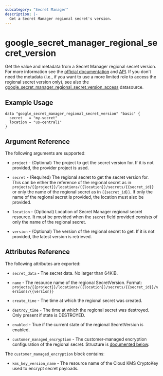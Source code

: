 ```yaml
---
subcategory: "Secret Manager"
description: |-
  Get a Secret Manager regional secret's version.
---
```


# google_secret_manager_regional_secret_version

Get the value and metadata from a Secret Manager regional secret version. For more information see the [official documentation](https://cloud.google.com/secret-manager/docs/regional-secrets-overview) and [API](https://cloud.google.com/secret-manager/docs/reference/rest/v1/projects.locations.secrets.versions). If you don't need the metadata (i.e., if you want to use a more limited role to access the regional secret version only), see also the [google_secret_manager_regional_secret_version_access](https://registry.terraform.io/providers/hashicorp/google/latest/docs/data-sources/secret_manager_regional_secret_version_access) datasource.

## Example Usage

```hcl
data "google_secret_manager_regional_secret_version" "basic" {
  secret   = "my-secret"
  location = "us-central1"
}
```

## Argument Reference

The following arguments are supported:

* `project` - (Optional) The project to get the secret version for. If it
    is not provided, the provider project is used.

* `secret` - (Required) The regional secret to get the secret version for.
    This can be either the reference of the regional secret as in `projects/{{project}}/locations/{{location}}/secrets/{{secret_id}}` or only the name of the regional secret as in `{{secret_id}}`. If only the name of the regional secret is provided, the location must also be provided.

* `location` - (Optional) Location of Secret Manager regional secret resource.
    It must be provided when the `secret` field provided consists of only the name of the regional secret.

* `version` - (Optional) The version of the regional secret to get. If it
    is not provided, the latest version is retrieved.

## Attributes Reference

The following attributes are exported:

* `secret_data` - The secret data. No larger than 64KiB.

* `name` - The resource name of the regional SecretVersion. Format:
  `projects/{{project}}/locations/{{location}}/secrets/{{secret_id}}/versions/{{version}}`

* `create_time` - The time at which the regional secret was created.

* `destroy_time` - The time at which the regional secret was destroyed. Only present if state is DESTROYED.

* `enabled` - True if the current state of the regional SecretVersion is enabled.

* `customer_managed_encryption` - The customer-managed encryption configuration of the regional secret. Structure is [documented below](#nested_customer_managed_encryption).

<a name="nested_customer_managed_encryption"></a>The `customer_managed_encryption` block contains:

* `kms_key_version_name` - The resource name of the Cloud KMS CryptoKey used to encrypt secret payloads.
